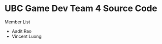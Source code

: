 # UBC Game Dev Team 4 Source Code

<!--- we will update this document as we progress -->

Member List
- Aadit Rao
- Vincent Luong